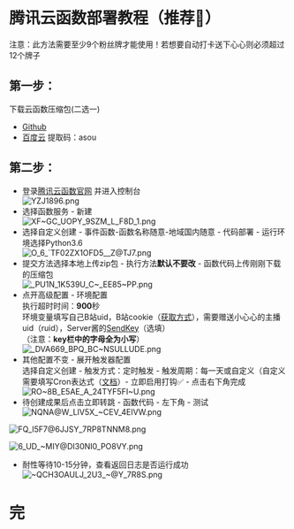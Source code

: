 # 腾讯云函数部署教程（**推荐🌟**）
注意：此方法需要至少9个粉丝牌才能使用！若想要自动打卡送下心心则必须超过12个牌子  
## 第一步：  
下载云函数压缩包(二选一)  
- [Github](https://github.com/XiaoMiku01/bili-live-heart/releases/tag/zip)
- [百度云](https://pan.baidu.com/s/1qdHLNruTGHeP-fiBF7op8g) 提取码：asou  
## 第二步：
- 登录[腾讯云函数官网](https://cloud.tencent.com/product/scf) 并进入控制台  
![YZJ1896.png](http://i0.hdslb.com/bfs/album/6ad41c5f8a1d8fee0fab90a03d78f9e70c169d30.png@300h)  
- 选择函数服务 - 新建  
![XF~GC_UOPY_9SZM_L_F8D_1.png](http://i0.hdslb.com/bfs/album/52926f702b11afbafa9e25f621f1d5c7d078f0b0.png@300h)  
- 选择自定义创建 - 事件函数-函数名称随意-地域国内随意 - 代码部署 - 运行环境选择Python3.6  
![O_6_`TF02ZX1OFD5__Z@TJ7.png](http://i0.hdslb.com/bfs/album/f08676d18ea1b100cff49355809aa2cbcdeb2d22.png@300h)  
- 提交方法选择本地上传zip包 - 执行方法**默认不要改** - 函数代码上传刚刚下载的压缩包  
![_PU1N_1K539U_C~_EE85~PP.png](http://i0.hdslb.com/bfs/album/790491e7d5cabce4dbfcceb8e03d1794d42d0cdd.png@300h)  
- 点开高级配置 - 环境配置  
执行超时时间：**900**秒  
环境变量填写自己B站uid，B站cookie（[获取方式](bili.md)），需要赠送小心心的主播uid（ruid），Server酱的[SendKey](https://sct.ftqq.com)（选填）  
（注意：**key栏中的字母全为小写**）  
![_DVA669_BPQ_BC~NSULLUDE.png](http://i0.hdslb.com/bfs/album/ff7eb9b5aa48d1564089a7c05c0df0a39368dd6a.png)
- 其他配置不变 - 展开触发器配置  
选择自定义创建 - 触发方式：定时触发 - 触发周期：每一天或自定义（自定义需要填写Cron表达式（[文档](https://cloud.tencent.com/document/product/583/9708#cron)）- 立即启用打钩✅ - 点击右下角完成  
![RO~8B_E5AE_A_24TYF5FI~U.png](http://i0.hdslb.com/bfs/album/3721468a778d1409b2fe504a295ab902a42fef93.png@300h)  
- 待创建成果后点击立即转跳 - 函数代码 - 左下角 - 测试  
![NQNA@W_LIV5X_~CEV_4EIVW.png](http://i0.hdslb.com/bfs/album/462a38540795117bd9d9a466a529c9de9593b2f6.png@300h)  

![FQ_I5F7@6JJSY_7RP8TNNM8.png](http://i0.hdslb.com/bfs/album/98c883eab94352e0af0103b060b68a2a5a6bc84a.png@300h)  

![6_UD_~MIY@DI30NI0_PO8VY.png](http://i0.hdslb.com/bfs/album/c3b546137d5a882b4074dd866fc80e1310dbbab5.png@300h)  

- 耐性等待10-15分钟，查看返回日志是否运行成功  
![~QCH3OAULJ_2U3_~@Y_7R8S.png](http://i0.hdslb.com/bfs/album/2ceb485547b8d6102a15cf948d58b6d5b182237a.png@300h)  
# 完
